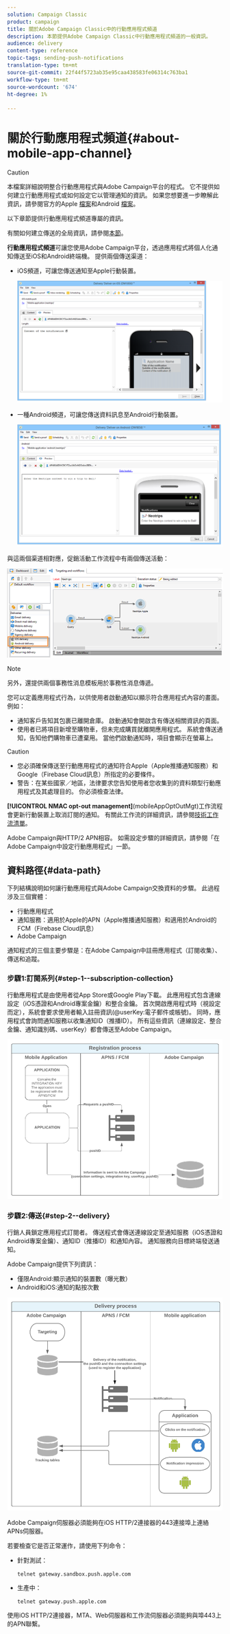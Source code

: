 ```yaml
---
solution: Campaign Classic
product: campaign
title: 關於Adobe Campaign Classic中的行動應用程式頻道
description: 本節提供Adobe Campaign Classic中行動應用程式頻道的一般資訊。
audience: delivery
content-type: reference
topic-tags: sending-push-notifications
translation-type: tm+mt
source-git-commit: 22f44f5723ab35e95caa438583fe06314c763ba1
workflow-type: tm+mt
source-wordcount: '674'
ht-degree: 1%

---
```



# 關於行動應用程式頻道{#about-mobile-app-channel}

>[!CAUTION]
>
>本檔案詳細說明整合行動應用程式與Adobe Campaign平台的程式。 它不提供如何建立行動應用程式或如何設定它以管理通知的資訊。 如果您想要進一步瞭解此資訊，請參閱官方的Apple [檔案](https://developer.apple.com/)和Android [檔案](https://developer.android.com/index.html)。

以下章節提供行動應用程式頻道專屬的資訊。

有關如何建立傳送的全局資訊，請參閱[本節](../../delivery/using/steps-about-delivery-creation-steps.md)。

**行動應用程式頻道**&#x200B;可讓您使用Adobe Campaign平台，透過應用程式將個人化通知傳送至iOS和Android終端機。 提供兩個傳送渠道：

* iOS頻道，可讓您傳送通知至Apple行動裝置。

   ![](assets/nmac_intro_2.png)

* 一種Android頻道，可讓您傳送資料訊息至Android行動裝置。

   ![](assets/nmac_intro_1.png)

與這兩個渠道相對應，促銷活動工作流程中有兩個傳送活動：

![](assets/nmac_intro_3.png)

>[!NOTE]
>
>另外，還提供兩個事務性消息模板用於事務性消息傳遞。

您可以定義應用程式行為，以供使用者啟動通知以顯示符合應用程式內容的畫面。 例如：

* 通知客戶告知其包裹已離開倉庫。 啟動通知會開啟含有傳送相關資訊的頁面。
* 使用者已將項目新增至購物車，但未完成購買就離開應用程式。 系統會傳送通知，告知他們購物車已遭棄用。 當他們啟動通知時，項目會顯示在螢幕上。

>[!CAUTION]
>
>* 您必須確保傳送至行動應用程式的通知符合Apple（Apple推播通知服務）和Google（Firebase Cloud訊息）所指定的必要條件。
>* 警告：在某些國家／地區，法律要求您告知使用者您收集到的資料類型行動應用程式及其處理目的。 你必須檢查法律。


**[!UICONTROL NMAC opt-out management]**(mobileAppOptOutMgt)工作流程會更新行動裝置上取消訂閱的通知。 有關此工作流的詳細資訊，請參閱[技術工作流清單](../../workflow/using/about-technical-workflows.md)。

Adobe Campaign與HTTP/2 APN相容。 如需設定步驟的詳細資訊，請參閱「在Adobe Campaign中設定行動應用程式」一節。[](../../delivery/using/configuring-the-mobile-application.md)

## 資料路徑{#data-path}

下列結構說明如何讓行動應用程式與Adobe Campaign交換資料的步驟。 此過程涉及三個實體：

* 行動應用程式
* 通知服務：適用於Apple的APN（Apple推播通知服務）和適用於Android的FCM（Firebase Cloud訊息）
* Adobe Campaign

通知程式的三個主要步驟是：在Adobe Campaign中註冊應用程式（訂閱收集）、傳送和追蹤。

### 步驟1:訂閱系列{#step-1--subscription-collection}

行動應用程式是由使用者從App Store或Google Play下載。 此應用程式包含連線設定（iOS憑證和Android專案金鑰）和整合金鑰。 首次開啟應用程式時（視設定而定），系統會要求使用者輸入註冊資訊(@userKey:電子郵件或帳號)。 同時，應用程式會詢問通知服務以收集通知ID（推播ID）。 所有這些資訊（連線設定、整合金鑰、通知識別碼、userKey）都會傳送至Adobe Campaign。

![](assets/nmac_register_view.png)

### 步驟2:傳送{#step-2--delivery}

行銷人員鎖定應用程式訂閱者。 傳送程式會傳送連線設定至通知服務（iOS憑證和Android專案金鑰）、通知ID（推播ID）和通知內容。 通知服務向目標終端發送通知。

Adobe Campaign提供下列資訊：

* 僅限Android:顯示通知的裝置數（曝光數）
* Android和iOS:通知的點按次數

![](assets/nmac_delivery_view.png)

Adobe Campaign伺服器必須能夠在iOS HTTP/2連接器的443連接埠上連絡APNs伺服器。

若要檢查它是否正常運作，請使用下列命令：

* 針對測試：

   ```
   telnet gateway.sandbox.push.apple.com
   ```

* 生產中：

   ```
   telnet gateway.push.apple.com
   ```

使用iOS HTTP/2連接器，MTA、Web伺服器和工作流伺服器必須能夠與埠443上的APN聯繫。

